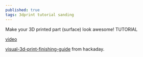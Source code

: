 ```yaml
---
published: true
tags: 3dprint tutorial sanding
---
```


Make your 3D printed part (surface) look awesome! TUTORIAL

[video](https://www.youtube.com/watch?v=0vgynnYzo08)

[visual-3d-print-finishing-guide](https://hackaday.com/2017/11/15/visual-3d-print-finishing-guide/) from hackaday.

